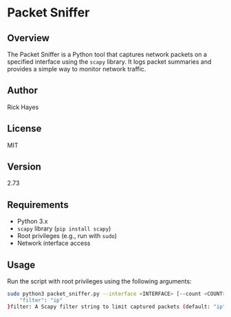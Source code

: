 # Packet Sniffer

## Overview
The Packet Sniffer is a Python tool that captures network packets on a specified interface using the `scapy` library. It logs packet summaries and provides a simple way to monitor network traffic.

## Author
Rick Hayes

## License
MIT

## Version
2.73

## Requirements
- Python 3.x
- `scapy` library (`pip install scapy`)
- Root privileges (e.g., run with `sudo`)
- Network interface access

## Usage
Run the script with root privileges using the following arguments:

```bash
sudo python3 packet_sniffer.py --interface <INTERFACE> [--count <COUNT>] [--config <CONFIG_FILE>]Arguments--interface (required): Network interface to sniff (e.g., eth0, wlan0).--count (optional): Number of packets to capture (default: 10).--config (optional): Path to a JSON configuration file (defaults to config.json).Examplesudo python3 packet_sniffer.py --interface eth0 --count 20ConfigurationThe tool supports a JSON configuration file to specify a packet filter. Example config.json:{
    "filter": "ip"
}filter: A Scapy filter string to limit captured packets (default: "ip"). Examples: "tcp", "udp", "arp".OutputConsole: Prints a summary of each captured packet.Log file: Logs packet summaries to packet_sniffer.log with timestamps.Error HandlingPermission Errors: Exits with an error if not run with root privileges.Invalid Count: Exits if the count is not a positive integer.Sniffing Errors: Logs and reports issues like invalid interfaces.NotesRequires root privileges due to raw socket access.Use responsibly on networks you own or have permission to monitor, as packet sniffing may be regulated by law.The default filter captures only IP packets; adjust in config for broader or narrower scope.
